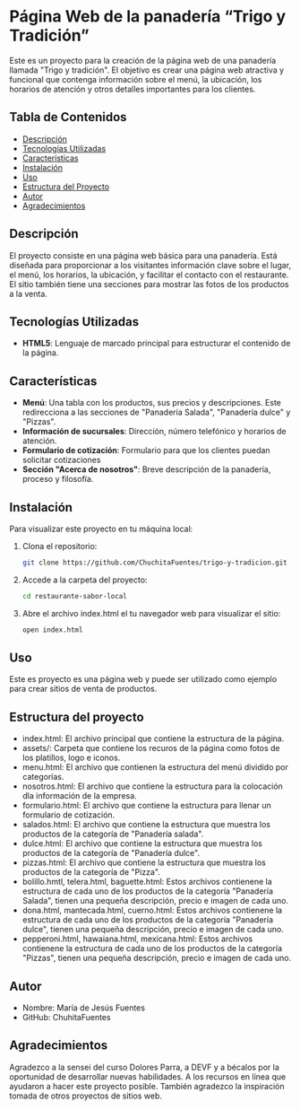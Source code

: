 # Página Web de la panadería “Trigo y Tradición”

Este es un proyecto para la creación de la página web de una panadería llamada "Trigo y tradición". El objetivo es crear una página web atractiva y funcional que contenga información sobre el menú, la ubicación, los horarios de atención y otros detalles importantes para los clientes.

## Tabla de Contenidos
- [Descripción](#descripción)
- [Tecnologías Utilizadas](#tecnologías-utilizadas)
- [Características](#características)
- [Instalación](#instalación)
- [Uso](#uso)
- [Estructura del Proyecto](#estructura-del-proyecto)
- [Autor](#autor)
- [Agradecimientos](#agradecimientos)

## Descripción

El proyecto consiste en una página web básica para una panadería. Está diseñada para proporcionar a los visitantes información clave sobre el lugar, el menú, los horarios, la ubicación, y facilitar el contacto con el restaurante. El sitio también tiene una secciones para mostrar las fotos de los productos a la venta.

## Tecnologías Utilizadas

- **HTML5**: Lenguaje de marcado principal para estructurar el contenido de la página.

## Características

- **Menú**: Una tabla con los productos, sus precios y descripciones. Este redirecciona a las secciones de "Panadería Salada", "Panadería dulce" y "Pizzas".
- **Información de sucursales**: Dirección, número telefónico y horarios de atención.
- **Formulario de cotización**: Formulario para que los clientes puedan solicitar cotizaciones
- **Sección "Acerca de nosotros"**: Breve descripción de la panadería, proceso y filosofía.

## Instalación

Para visualizar este proyecto en tu máquina local:

1. Clona el repositorio:

   ```bash
   git clone https://github.com/ChuchitaFuentes/trigo-y-tradicion.git

2. Accede a la carpeta del proyecto:

    ```bash
    cd restaurante-sabor-local

3. Abre el archivo index.html el tu navegador web para visualizar el sitio:

    ```bash
    open index.html

## Uso
Este es proyecto es una página web y puede ser utilizado como ejemplo para crear sitios de venta de productos. 

## Estructura del proyecto
- index.html: El archivo principal que contiene la estructura de la página.
- assets/: Carpeta que contiene los recuros de la página como fotos de los platillos, logo e iconos.
- menu.html: El archivo que contienen la estructura del menú dividido por categorías.
- nosotros.html: El archivo que contiene la estructura para la colocación dla información de la empresa.
- formulario.html: El archivo que contiene la estructura para llenar un formulario de cotización.
- salados.html: El archivo que contiene la estructura que muestra los productos de la categoría de "Panadería salada".
- dulce.html: El archivo que contiene la estructura que muestra los productos de la categoría de "Panadería dulce".
- pizzas.html: El archivo que contiene la estructura que muestra los productos de la categoría de "Pizza".
- bolillo.hmtl, telera.html, baguette.html: Estos archivos contienene la estructura de cada uno de los productos de la categoría "Panadería Salada", tienen una pequeña descripción, precio e imagen de cada uno.
 - dona.html, mantecada.html, cuerno.html: Estos archivos contienene la estructura de cada uno de los productos de la categoría "Panadería dulce", tienen una pequeña descripción, precio e imagen de cada uno.
 - pepperoni.html, hawaiana.html, mexicana.html: Estos archivos contienene la estructura de cada uno de los productos de la categoría "Pizzas", tienen una pequeña descripción, precio e imagen de cada uno.

## Autor 

- Nombre: María de Jesús Fuentes
- GitHub: ChuhitaFuentes

## Agradecimientos

Agradezco a la sensei del curso Dolores Parra, a DEVF y a bécalos por la oportunidad de desarrollar nuevas habilidades.
A los recursos en línea que ayudaron a hacer este proyecto posible. 
También agradezco la inspiración tomada de otros proyectos de sitios web.